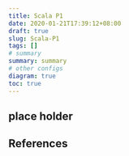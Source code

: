 ```yaml
---
title: Scala P1
date: 2020-01-21T17:39:12+08:00
draft: true
slug: Scala-P1
tags: []
# summary
summary: summary
# other configs
diagram: true
toc: true
---
```


## place holder

## References
